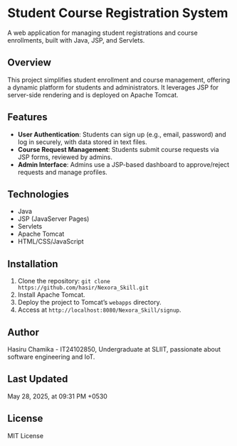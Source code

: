 # Student Course Registration System

A web application for managing student registrations and course enrollments, built with Java, JSP, and Servlets.

## Overview
This project simplifies student enrollment and course management, offering a dynamic platform for students and administrators. It leverages JSP for server-side rendering and is deployed on Apache Tomcat.

## Features
- **User Authentication**: Students can sign up (e.g., email, password) and log in securely, with data stored in text files.
- **Course Request Management**: Students submit course requests via JSP forms, reviewed by admins.
- **Admin Interface**: Admins use a JSP-based dashboard to approve/reject requests and manage profiles.

## Technologies
- Java
- JSP (JavaServer Pages)
- Servlets
- Apache Tomcat
- HTML/CSS/JavaScript

## Installation
1. Clone the repository: `git clone https://github.com/hasir/Nexora_Skill.git`
2. Install Apache Tomcat.
3. Deploy the project to Tomcat’s `webapps` directory.
4. Access at `http://localhost:8080/Nexora_Skill/signup`.

## Author
Hasiru Chamika - IT24102850, Undergraduate at SLIIT, passionate about software engineering and IoT.

## Last Updated
May 28, 2025, at 09:31 PM +0530

## License
MIT License
